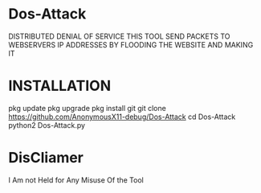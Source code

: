 # Dos-Attack
DISTRIBUTED DENIAL OF SERVICE THIS TOOL SEND PACKETS TO WEBSERVERS IP ADDRESSES BY FLOODING THE WEBSITE AND MAKING IT 

 # INSTALLATION 
pkg update
pkg upgrade
pkg install git
git clone https://github.com/AnonymousX11-debug/Dos-Attack
cd Dos-Attack
python2 Dos-Attack.py

# DisCliamer 
I Am not Held for Any Misuse Of the Tool
